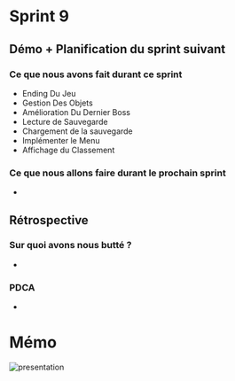 # Sprint 9

## Démo + Planification du sprint suivant

### Ce que nous avons fait durant ce sprint

- Ending Du Jeu
- Gestion Des Objets
- Amélioration Du Dernier Boss
- Lecture de Sauvegarde
- Chargement de la sauvegarde
- Implémenter le Menu
- Affichage du Classement

### Ce que nous allons faire durant le prochain sprint
*

## Rétrospective

### Sur quoi avons nous butté ?
*
### PDCA
* 

# Mémo
![presentation](doc/sprint-9/radiateur.jpg)
